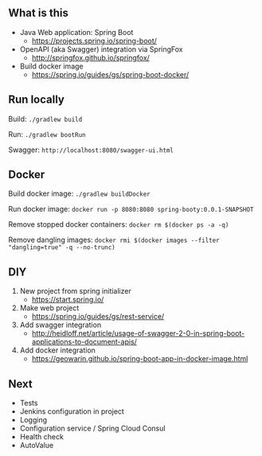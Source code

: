 ## What is this

* Java Web application: Spring Boot
  * https://projects.spring.io/spring-boot/
* OpenAPI (aka Swagger) integration via SpringFox
  * http://springfox.github.io/springfox/
* Build docker image
  * https://spring.io/guides/gs/spring-boot-docker/

## Run locally

Build: `./gradlew build`

Run: `./gradlew bootRun`

Swagger: `http://localhost:8080/swagger-ui.html`

## Docker

Build docker image: `./gradlew buildDocker`

Run docker image: `docker run -p 8080:8080 spring-booty:0.0.1-SNAPSHOT`

Remove stopped docker containers: `docker rm $(docker ps -a -q)`

Remove dangling images: `docker rmi $(docker images --filter "dangling=true" -q --no-trunc)`

## DIY

1. New project from spring initializer 
    * https://start.spring.io/
2. Make web project 
    * https://spring.io/guides/gs/rest-service/
3. Add swagger integration
    * http://heidloff.net/article/usage-of-swagger-2-0-in-spring-boot-applications-to-document-apis/
4. Add docker integration
    * https://geowarin.github.io/spring-boot-app-in-docker-image.html

## Next

* Tests
* Jenkins configuration in project
* Logging
* Configuration service / Spring Cloud Consul
* Health check
* AutoValue